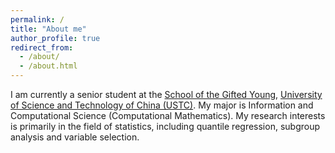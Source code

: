 ```yaml
---
permalink: /
title: "About me"
author_profile: true
redirect_from: 
  - /about/
  - /about.html
---
```


I am currently a senior student at the [School of the Gifted Young](https://en.scgy.ustc.edu.cn/main.htm), [University of Science and Technology of China (USTC)](https://en.ustc.edu.cn/). My major is Information and Computational Science (Computational Mathematics). My research interests is primarily in the field of statistics, including quantile regression, subgroup analysis and variable selection.

<!--I am very fortunate to have been advised by [Prof. Jun S. Liu](https://sites.harvard.edu/junliu/) from [Department of Statistics](https://statistics.fas.harvard.edu/home), Harvard University, [Prof. Zhongyi Zhu](https://www.fdsm.fudan.edu.cn/En/preview.html?UID=012017) from [School of Management](https://www.fdsm.fudan.edu.cn/en/), Fudan University and [Prof. Zhouwang Yang](https://faculty.ustc.edu.cn/yangzhouwang/en/index.htm) from [School of Mathematical Sciences](https://math.ustc.edu.cn/_t1477/ENGLISH/list.psp), USTC. -->
